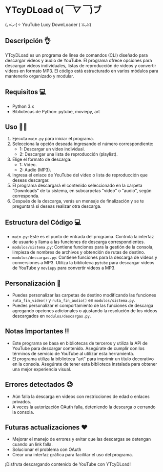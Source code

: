 # YTcyDLoad o(*￣▽￣*)ブ
(⁠｡⁠•̀⁠ᴗ⁠-⁠)⁠✧ YouTube Lucy DownLoader (⁠ ⁠ꈍ⁠ᴗ⁠ꈍ⁠)

## Descripción 👌
YTcyDLoad es un programa de línea de comandos (CLI) diseñado para descargar videos y audio de YouTube. El programa ofrece opciones para descargar videos individuales, listas de reproducción de videos y convertir videos en formato MP3. El código está estructurado en varios módulos para mantenerlo organizado y modular.

## Requisitos 💻
- Python 3.x
- Bibliotecas de Python: pytube, moviepy, art

## Uso 👩‍💻
1. Ejecuta `main.py` para iniciar el programa.
2. Selecciona la opción deseada ingresando el número correspondiente:
   - 1: Descargar un video individual.
   - 2: Descargar una lista de reproducción (playlist).
3. Elige el formato de descarga:
   - 1: Video.
   - 2: Audio (MP3).
4. Ingresa el enlace de YouTube del video o lista de reproducción que deseas descargar.
5. El programa descargará el contenido seleccionado en la carpeta "Downloads" de tu sistema, en subcarpetas "video" o "audio", según corresponda.
6. Después de la descarga, verás un mensaje de finalización y se te preguntará si deseas realizar otra descarga.

## Estructura del Código 💻
- `main.py`: Este es el punto de entrada del programa. Controla la interfaz de usuario y llama a las funciones de descarga correspondientes.
- `modulos/sistema.py`: Contiene funciones para la gestión de la consola, limpieza de nombres de archivos y obtención de rutas de destino.
- `modulos/descargas.py`: Contiene funciones para la descarga de videos y conversiones a MP3. Utiliza la biblioteca `pytube` para descargar videos de YouTube y `moviepy` para convertir videos a MP3.

## Personalización 🖖
- Puedes personalizar las carpetas de destino modificando las funciones `ruta_fin_video()` y `ruta_fin_audio()` en `modulos/sistema.py`.
- Puedes personalizar el comportamiento de las funciones de descarga agregando opciones adicionales o ajustando la resolución de los videos descargados en `modulos/descargas.py`.

## Notas Importantes ‼️
- Este programa se basa en bibliotecas de terceros y utiliza la API de YouTube para descargar contenido. Asegúrate de cumplir con los términos de servicio de YouTube al utilizar esta herramienta.
- El programa utiliza la biblioteca "art" para imprimir un título decorativo en la consola. Asegúrate de tener esta biblioteca instalada para obtener una mejor experiencia visual.

## Errores detectados 😓
- Aún falla la descarga en videos con restricciones de edad o enlaces privados.
- A veces la autorización OAuth falla, deteniendo la descarga o cerrando la consola.

## Futuras actualizaciones ♥️
- Mejorar el manejo de errores y evitar que las descargas se detengan cuando un link falla.
- Solucionar el problema con OAuth
- Crear una interfaz gráfica para facilitar el uso del programa.

¡Disfruta descargando contenido de YouTube con YTcyDLoad!
